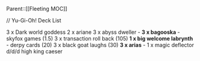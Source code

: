 Parent::[[Fleeting MOC]]


// Yu-Gi-Oh! Deck List 

3 x Dark world goddess
2 x ariane
3 x abyss dweller - 
**3 x bagooska** - skyfox games (1.5)
3 x transaction roll back (105)
**1 x big welcome labrynth** - derpy cards (20)
3 x black goat laughs (30)
**3 x arias** -
1 x magic deflector
d/d/d high king caeser